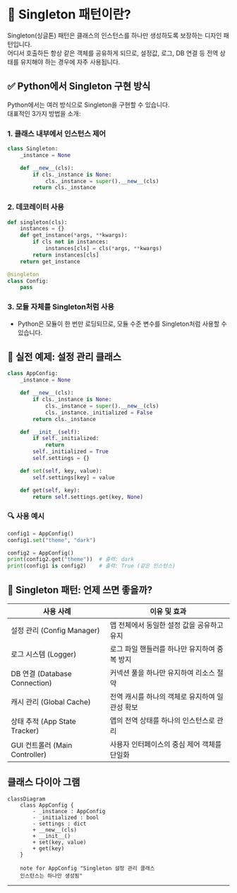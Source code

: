 # 🧠 Singleton 패턴이란?
Singleton(싱글톤) 패턴은 클래스의 인스턴스를 하나만 생성하도록 보장하는 디자인 패턴입니다.  
어디서 호출하든 항상 같은 객체를 공유하게 되므로, 설정값, 로그, DB 연결 등 전역 상태를 유지해야 하는 경우에 자주 사용됩니다. 

## ✅ Python에서 Singleton 구현 방식
Python에서는 여러 방식으로 Singleton을 구현할 수 있습니다.  
대표적인 3가지 방법을 소개:

### 1. 클래스 내부에서 인스턴스 제어
```python
class Singleton:
    _instance = None

    def __new__(cls):
        if cls._instance is None:
            cls._instance = super().__new__(cls)
        return cls._instance
```

### 2. 데코레이터 사용
```python
def singleton(cls):
    instances = {}
    def get_instance(*args, **kwargs):
        if cls not in instances:
            instances[cls] = cls(*args, **kwargs)
        return instances[cls]
    return get_instance

@singleton
class Config:
    pass
```

### 3. 모듈 자체를 Singleton처럼 사용
- Python은 모듈이 한 번만 로딩되므로, 모듈 수준 변수를 Singleton처럼 사용할 수 있습니다.

## 🧪 실전 예제: 설정 관리 클래스
```python
class AppConfig:
    _instance = None

    def __new__(cls):
        if cls._instance is None:
            cls._instance = super().__new__(cls)
            cls._instance._initialized = False
        return cls._instance

    def __init__(self):
        if self._initialized:
            return
        self._initialized = True
        self.settings = {}

    def set(self, key, value):
        self.settings[key] = value

    def get(self, key):
        return self.settings.get(key, None)
```

### 🔍 사용 예시
```python
config1 = AppConfig()
config1.set("theme", "dark")

config2 = AppConfig()
print(config2.get("theme"))  # 출력: dark
print(config1 is config2)    # 출력: True (같은 인스턴스)
```


## 🧩 Singleton 패턴: 언제 쓰면 좋을까?

| 사용 사례                      | 이유 및 효과 |
|-------------------------------|--------------|
| 설정 관리 (Config Manager)     | 앱 전체에서 동일한 설정 값을 공유하고 유지 |
| 로그 시스템 (Logger)           | 로그 파일 핸들러를 하나만 유지하여 중복 방지 |
| DB 연결 (Database Connection)  | 커넥션 풀을 하나만 유지하여 리소스 절약 |
| 캐시 관리 (Global Cache)       | 전역 캐시를 하나의 객체로 유지하여 일관성 확보 |
| 상태 추적 (App State Tracker) | 앱의 전역 상태를 하나의 인스턴스로 관리 |
| GUI 컨트롤러 (Main Controller) | 사용자 인터페이스의 중심 제어 객체를 단일화 |


## 클래스 다이아 그램
```mermaid
classDiagram
    class AppConfig {
        - _instance : AppConfig
        - _initialized : bool
        - settings : dict
        + __new__(cls)
        + __init__()
        + set(key, value)
        + get(key)
    }

    note for AppConfig "Singleton 설정 관리 클래스
    인스턴스는 하나만 생성됨"
```
---
